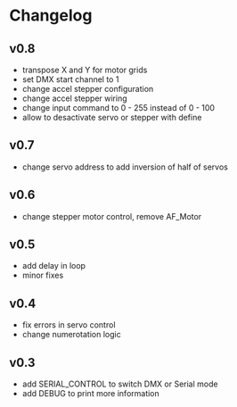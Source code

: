 
# Changelog

## v0.8
- transpose X and Y for motor grids
- set DMX start channel to 1
- change accel stepper configuration
- change accel stepper wiring
- change input command to 0 - 255 instead of 0 - 100
- allow to desactivate servo or stepper with define

## v0.7

- change servo address to add inversion of half of servos

## v0.6

- change stepper motor control, remove AF_Motor

## v0.5

- add delay in loop
- minor fixes

## v0.4

- fix errors in servo control
- change numerotation logic

## v0.3

- add SERIAL_CONTROL to switch DMX or Serial mode
- add DEBUG to print more information
